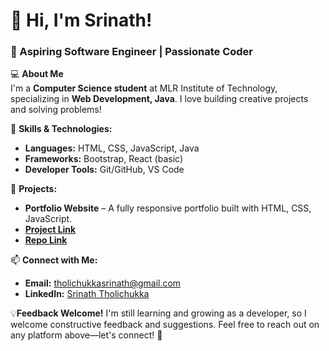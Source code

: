 # 👋 Hi, I'm Srinath!  
### 🚀 Aspiring Software Engineer | Passionate Coder  

💻 **About Me**  
I'm a **Computer Science student** at MLR Institute of Technology, specializing in **Web Development, Java**. I love building creative projects and solving problems!  

🔧 **Skills & Technologies:**  
- **Languages:** HTML, CSS, JavaScript, Java  
- **Frameworks:** Bootstrap, React (basic)  
- **Developer Tools:** Git/GitHub, VS Code  

📂 **Projects:**  
- **Portfolio Website** – A fully responsive portfolio built with HTML, CSS, JavaScript.  
- **[Project Link]( https://srinath-2203.github.io/portfolio-website/)**
- **[Repo Link](https://github.com/Srinath-2203/portfolio-website)**

📫 **Connect with Me:**  
- **Email:** tholichukkasrinath@gmail.com  
- **LinkedIn:** [Srinath Tholichukka](https://www.linkedin.com/in/srinaththolichukka)  

💡**Feedback Welcome!**
   I'm still learning and growing as a developer, so I welcome constructive feedback and suggestions. Feel free to reach out on any platform above—let's connect! 🚀
